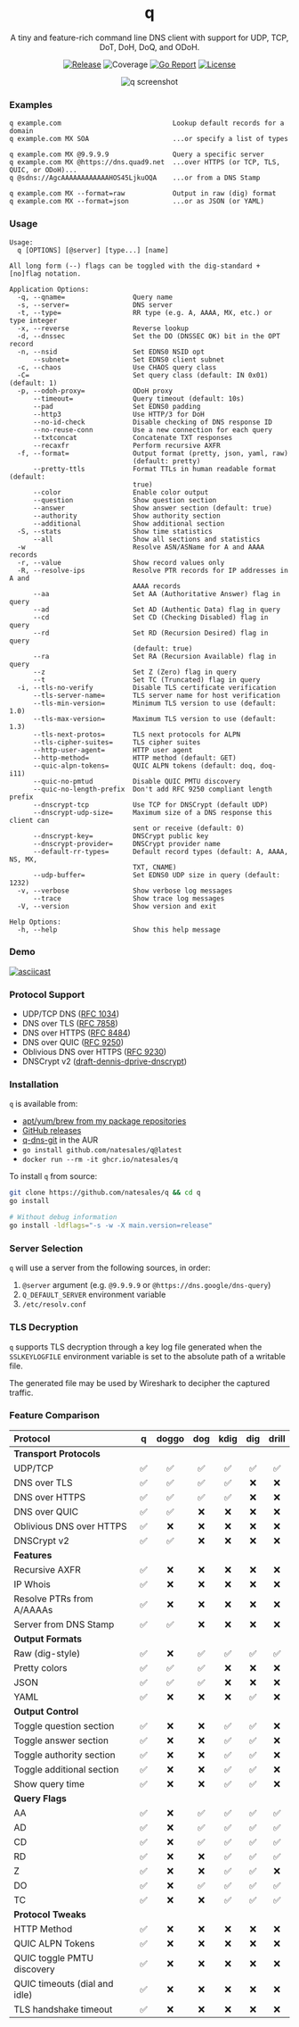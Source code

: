 <div align="center">
<h1>q</h1>

A tiny and feature-rich command line DNS client with support for UDP, TCP, DoT, DoH, DoQ, and ODoH.

[![Release](https://img.shields.io/github/v/release/natesales/q?style=for-the-badge)](https://github.com/natesales/q/releases)
![Coverage](coverage_badge.png)
[![Go Report](https://goreportcard.com/badge/github.com/natesales/q?style=for-the-badge)](https://goreportcard.com/report/github.com/natesales/q)
[![License](https://img.shields.io/github/license/natesales/q?style=for-the-badge)](https://raw.githubusercontent.com/natesales/q/main/LICENSE)

![q screenshot](carbon.svg)
</div>

### Examples

```text
q example.com                            Lookup default records for a domain
q example.com MX SOA                     ...or specify a list of types

q example.com MX @9.9.9.9                Query a specific server
q example.com MX @https://dns.quad9.net  ...over HTTPS (or TCP, TLS, QUIC, or ODoH)...
q @sdns://AgcAAAAAAAAAAAAHOS45LjkuOQA    ...or from a DNS Stamp

q example.com MX --format=raw            Output in raw (dig) format
q example.com MX --format=json           ...or as JSON (or YAML)
```

### Usage

```text
Usage:
  q [OPTIONS] [@server] [type...] [name]

All long form (--) flags can be toggled with the dig-standard +[no]flag notation.

Application Options:
  -q, --qname=                 Query name
  -s, --server=                DNS server
  -t, --type=                  RR type (e.g. A, AAAA, MX, etc.) or type integer
  -x, --reverse                Reverse lookup
  -d, --dnssec                 Set the DO (DNSSEC OK) bit in the OPT record
  -n, --nsid                   Set EDNS0 NSID opt
      --subnet=                Set EDNS0 client subnet
  -c, --chaos                  Use CHAOS query class
  -C=                          Set query class (default: IN 0x01) (default: 1)
  -p, --odoh-proxy=            ODoH proxy
      --timeout=               Query timeout (default: 10s)
      --pad                    Set EDNS0 padding
      --http3                  Use HTTP/3 for DoH
      --no-id-check            Disable checking of DNS response ID
      --no-reuse-conn          Use a new connection for each query
      --txtconcat              Concatenate TXT responses
      --recaxfr                Perform recursive AXFR
  -f, --format=                Output format (pretty, json, yaml, raw)
                               (default: pretty)
      --pretty-ttls            Format TTLs in human readable format (default:
                               true)
      --color                  Enable color output
      --question               Show question section
      --answer                 Show answer section (default: true)
      --authority              Show authority section
      --additional             Show additional section
  -S, --stats                  Show time statistics
      --all                    Show all sections and statistics
  -w                           Resolve ASN/ASName for A and AAAA records
  -r, --value                  Show record values only
  -R, --resolve-ips            Resolve PTR records for IP addresses in A and
                               AAAA records
      --aa                     Set AA (Authoritative Answer) flag in query
      --ad                     Set AD (Authentic Data) flag in query
      --cd                     Set CD (Checking Disabled) flag in query
      --rd                     Set RD (Recursion Desired) flag in query
                               (default: true)
      --ra                     Set RA (Recursion Available) flag in query
      --z                      Set Z (Zero) flag in query
      --t                      Set TC (Truncated) flag in query
  -i, --tls-no-verify          Disable TLS certificate verification
      --tls-server-name=       TLS server name for host verification
      --tls-min-version=       Minimum TLS version to use (default: 1.0)
      --tls-max-version=       Maximum TLS version to use (default: 1.3)
      --tls-next-protos=       TLS next protocols for ALPN
      --tls-cipher-suites=     TLS cipher suites
      --http-user-agent=       HTTP user agent
      --http-method=           HTTP method (default: GET)
      --quic-alpn-tokens=      QUIC ALPN tokens (default: doq, doq-i11)
      --quic-no-pmtud          Disable QUIC PMTU discovery
      --quic-no-length-prefix  Don't add RFC 9250 compliant length prefix
      --dnscrypt-tcp           Use TCP for DNSCrypt (default UDP)
      --dnscrypt-udp-size=     Maximum size of a DNS response this client can
                               sent or receive (default: 0)
      --dnscrypt-key=          DNSCrypt public key
      --dnscrypt-provider=     DNSCrypt provider name
      --default-rr-types=      Default record types (default: A, AAAA, NS, MX,
                               TXT, CNAME)
      --udp-buffer=            Set EDNS0 UDP size in query (default: 1232)
  -v, --verbose                Show verbose log messages
      --trace                  Show trace log messages
  -V, --version                Show version and exit

Help Options:
  -h, --help                   Show this help message
```

### Demo

[![asciicast](https://asciinema.org/a/XdWPPvZgx4hEBFwGnGwL13bsZ.svg)](https://asciinema.org/a/XdWPPvZgx4hEBFwGnGwL13bsZ)

### Protocol Support

- UDP/TCP DNS ([RFC 1034](https://tools.ietf.org/html/rfc1034))
- DNS over TLS ([RFC 7858](https://tools.ietf.org/html/rfc7858))
- DNS over HTTPS ([RFC 8484](https://tools.ietf.org/html/rfc8484))
- DNS over QUIC ([RFC 9250](https://tools.ietf.org/html/rfc9250))
- Oblivious DNS over HTTPS ([RFC 9230](https://tools.ietf.org/html/rfc9230))
- DNSCrypt v2 ([draft-dennis-dprive-dnscrypt](https://dnscrypt.github.io/dnscrypt-protocol/draft-denis-dprive-dnscrypt.html))

### Installation

`q` is available from:

- [apt/yum/brew from my package repositories](https://github.com/natesales/repo)
- [GitHub releases](https://github.com/natesales/q/releases)
- [q-dns-git](https://aur.archlinux.org/packages/q-dns-git/) in the AUR
- `go install github.com/natesales/q@latest`
- `docker run --rm -it ghcr.io/natesales/q`

To install `q` from source:

```sh
git clone https://github.com/natesales/q && cd q
go install

# Without debug information
go install -ldflags="-s -w -X main.version=release"
```

### Server Selection

`q` will use a server from the following sources, in order:

1. `@server` argument (e.g. `@9.9.9.9` or `@https://dns.google/dns-query`)
2. `Q_DEFAULT_SERVER` environment variable
3. `/etc/resolv.conf`

### TLS Decryption

`q` supports TLS decryption through a key log file generated when
the `SSLKEYLOGFILE` environment variable is set to the absolute path of a
writable file.

The generated file may be used by Wireshark to decipher the captured traffic.

### Feature Comparison

| Protocol                      | q | doggo | dog | kdig | dig | drill |
|:------------------------------|:-:|:-----:|:---:|:----:|:---:|:-----:|
| **Transport Protocols**       |   |       |     |      |     |       |
| UDP/TCP                       | ✅ |   ✅   |  ✅  |  ✅   |  ✅  |   ✅   |
| DNS over TLS                  | ✅ |   ✅   |  ✅  |  ✅   |  ❌  |   ❌   |
| DNS over HTTPS                | ✅ |   ✅   |  ✅  |  ✅   |  ❌  |   ❌   |
| DNS over QUIC                 | ✅ |   ✅   |  ❌  |  ❌   |  ❌  |   ❌   |
| Oblivious DNS over HTTPS      | ✅ |   ❌   |  ❌  |  ❌   |  ❌  |   ❌   |
| DNSCrypt v2                   | ✅ |   ✅   |  ❌  |  ❌   |  ❌  |   ❌   |
| **Features**                  |   |       |     |      |     |       |
| Recursive AXFR                | ✅ |   ❌   |  ❌  |  ❌   |  ❌  |   ❌   |
| IP Whois                      | ✅ |   ❌   |  ❌  |  ❌   |  ❌  |   ❌   |
| Resolve PTRs from A/AAAAs     | ✅ |   ❌   |  ❌  |  ❌   |  ❌  |   ❌   |
| Server from DNS Stamp         | ✅ |   ✅   |  ❌  |  ❌   |  ❌  |   ❌   |
| **Output Formats**            |   |       |     |      |     |       |
| Raw (dig-style)               | ✅ |   ❌   |  ✅  |  ✅   |  ✅  |   ✅   |
| Pretty colors                 | ✅ |   ✅   |  ✅  |  ❌   |  ❌  |   ❌   |
| JSON                          | ✅ |   ✅   |  ✅  |  ❌   |  ❌  |   ❌   |
| YAML                          | ✅ |   ❌   |  ❌  |  ❌   |  ✅  |   ❌   |
| **Output Control**            |   |       |     |      |     |       |
| Toggle question section       | ✅ |   ❌   |  ❌  |  ✅   |  ✅  |   ❌   |
| Toggle answer section         | ✅ |   ❌   |  ❌  |  ✅   |  ✅  |   ❌   |
| Toggle authority section      | ✅ |   ❌   |  ❌  |  ✅   |  ✅  |   ❌   |
| Toggle additional section     | ✅ |   ❌   |  ❌  |  ✅   |  ✅  |   ❌   |
| Show query time               | ✅ |   ❌   |  ❌  |  ✅   |  ✅  |   ❌   |
| **Query Flags**               |   |       |     |      |     |       |
| AA                            | ✅ |   ❌   |  ✅  |  ✅   |  ✅  |   ✅   |
| AD                            | ✅ |   ❌   |  ✅  |  ✅   |  ✅  |   ✅   |
| CD                            | ✅ |   ❌   |  ✅  |  ✅   |  ✅  |   ✅   |
| RD                            | ✅ |   ❌   |  ❌  |  ✅   |  ✅  |   ✅   |
| Z                             | ✅ |   ❌   |  ❌  |  ✅   |  ✅  |   ❌   |
| DO                            | ✅ |   ❌   |  ✅  |  ✅   |  ✅  |   ✅   |
| TC                            | ✅ |   ❌   |  ❌  |  ✅   |  ✅  |   ✅   |
| **Protocol Tweaks**           |   |       |     |      |     |       |
| HTTP Method                   | ✅ |   ❌   |  ❌  |  ❌   |  ❌  |   ❌   |
| QUIC ALPN Tokens              | ✅ |   ❌   |  ❌  |  ❌   |  ❌  |   ❌   |
| QUIC toggle PMTU discovery    | ✅ |   ❌   |  ❌  |  ❌   |  ❌  |   ❌   |
| QUIC timeouts (dial and idle) | ✅ |   ❌   |  ❌  |  ❌   |  ❌  |   ❌   |
| TLS handshake timeout         | ✅ |   ❌   |  ❌  |  ❌   |  ❌  |   ❌   |
